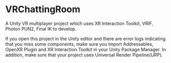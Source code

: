 # VRChattingRoom
A Unity VR multiplayer project which uses XR Interaction Toolkit, VRIF, Photon PUN2, Final IK to develop. 

If you open this project in the Unity editor and there are error logs indicating that you miss some components, make sure you import Addressables, OpenXR Plugin and XR Interaction Toolkit in your Unity Package Manager. In addition, make sure that your project uses Universal Render Pipeline(URP).
